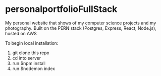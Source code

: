 # personalportfolioFullStack
My personal website that shows of my computer science projects and my photography. Built on the PERN stack (Postgres, Express, React, Node.js), hosted on AWS


To begin local installation:
1. git clone this repo
2. cd into server
3. run $npm install
4. run $nodemon index
